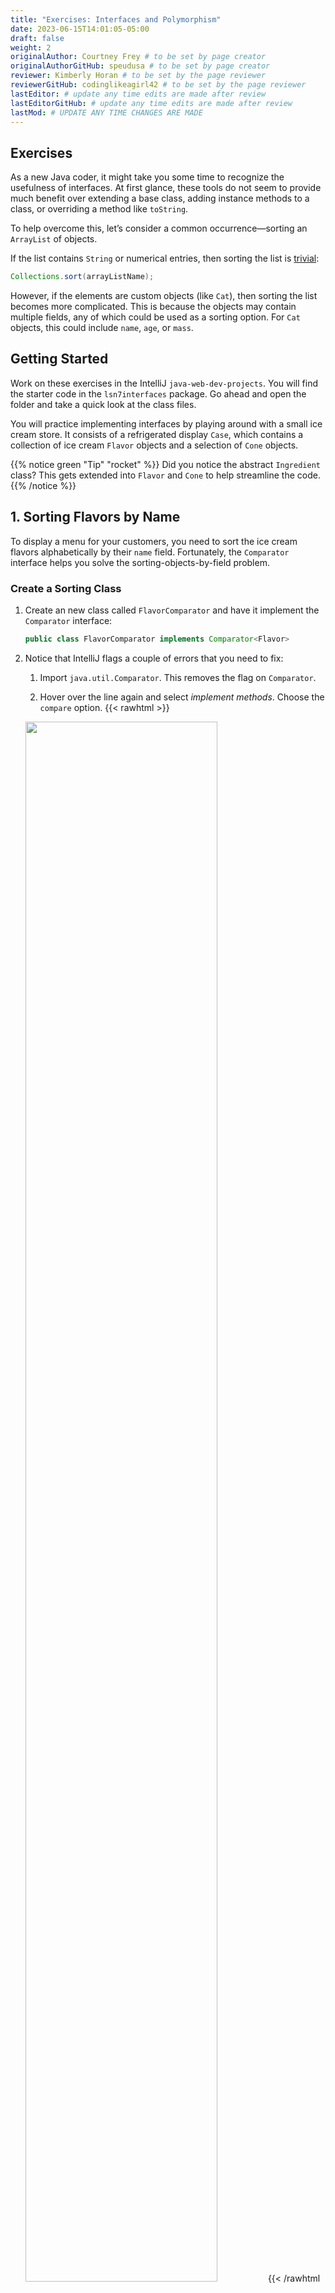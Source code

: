 ```yaml
---
title: "Exercises: Interfaces and Polymorphism"
date: 2023-06-15T14:01:05-05:00
draft: false
weight: 2
originalAuthor: Courtney Frey # to be set by page creator
originalAuthorGitHub: speudusa # to be set by page creator
reviewer: Kimberly Horan # to be set by the page reviewer
reviewerGitHub: codinglikeagirl42 # to be set by the page reviewer
lastEditor: # update any time edits are made after review
lastEditorGitHub: # update any time edits are made after review
lastMod: # UPDATE ANY TIME CHANGES ARE MADE
---
```


## Exercises

As a new Java coder, it might take you some time to recognize the usefulness of interfaces. At first glance, these tools do not seem to provide much benefit over extending a base class, adding instance methods to a class, or overriding a method like `toString`.

To help overcome this, let’s consider a common occurrence—sorting an `ArrayList` of objects.
<!-- TODO: link to table ArrayList methods in 3.4 -->
If the list contains `String` or numerical entries, then sorting the list is [trivial](TODO):
   ```java
   Collections.sort(arrayListName);
   ```

However, if the elements are custom objects (like `Cat`), then sorting the list becomes more complicated. This is because the objects may contain multiple fields, any of which could be used as a sorting option. For `Cat` objects, this could include `name`, `age`, or `mass`.

## Getting Started

Work on these exercises in the IntelliJ `java-web-dev-projects`. You will find the starter code in the `lsn7interfaces` package. Go ahead and open the folder and take a quick look at the class files.

You will practice implementing interfaces by playing around with a small ice cream store. It consists of a refrigerated display `Case`, which contains a collection of ice cream `Flavor` objects and a selection of `Cone` objects.

{{% notice green "Tip" "rocket" %}} 
 Did you notice the abstract `Ingredient` class? This gets extended into `Flavor` and `Cone` to help streamline the code.
{{% /notice %}}

## 1. Sorting Flavors by Name

To display a menu for your customers, you need to sort the ice cream flavors alphabetically by their `name` field. Fortunately, the `Comparator` interface helps you solve the sorting-objects-by-field problem.

### Create a Sorting Class

1. Create an new class called `FlavorComparator` and have it implement the `Comparator` interface:

   ```java
   public class FlavorComparator implements Comparator<Flavor>
   ```
1. Notice that IntelliJ flags a couple of errors that you need to fix:
   1. Import `java.util.Comparator`. This removes the flag on `Comparator`.

   1. Hover over the line again and select _implement methods_. Choose the `compare` option.
   {{< rawhtml >}}
   <img src="../exercises/images/implement-methods.png" alt=" " width=80% />
   {{< /rawhtml >}}

   1. This adds an `@Override` method that compares two `Flavor` objects and always returns `0`.

1. Always returning `0` results in no sorting, so replace line 8 with:

```java
return o1.getName().compareTo(o2.getName());
```
This returns an integer (negative, positive, or zero) depending on whether `Flavor` object `o1` or `o2` comes first, alphabetically.

{{% expand "Check your solution" %}}
```java
public class FlavorComparator implements Comparator<Flavor> {
   @Override
   public int compare(Flavor flavor1, Flavor flavor2) {
      return flavor1.getName().compareTo(flavor2.getName());
   }
}
```
{{% /expand %}}

### Sorting the `flavors` ArrayList

In `Main`, we declare menu that contains everything in the Case as well as specific `flavors` and `cones` collections.

```java{linenos=table,hl_lines=[],linenostart=6}
public static void main(String[] args){
   Case menu = new Case();
   ArrayList<Flavor> flavors = menu.getFlavors();
   ArrayList<Cone> cones = menu.getCones();

}
```
   1. To sort the flavors list, first create a new `FlavorComparator` object.
   ```java{linenos=table,hl_lines=[],linenostart=6}
   public static void main(String[] args){
      Case menu = new Case();
      ArrayList<Flavor> flavors = menu.getFlavors();
      ArrayList<Cone> cones = menu.getCones();
      Comparator comparator = new FlavorComparator();
   }
   ```
   1. Next, call the sort method on `flavors` and pass the `comparator` object as the argument.

   ```java{linenos=table,hl_lines=[],linenostart=6}
   public static void main(String[] args){
      Case menu = new Case();
      ArrayList<Flavor> flavors = menu.getFlavors();
      ArrayList<Cone> cones = menu.getCones();
      Comparator comparator = new FlavorComparator();

      flavors.sort(comparator);
   }
   ```

   1. Iterating through the `flavors` list before and after the sort shows the results. (The output below displays just the `name` fields).
   ```bash
   Before:                 After:

   Vanilla                 Chocolate
   Chocolate               Red Velvet
   Red Velvet              Rocky Road
   Rocky Road              Strawberry Sorbet
   Strawberry Sorbet       Vanilla
   ```

Note that `Main` does NOT have to implement the `Comparator` interface. This only needs to happen in the class that actually uses the `compare` method.

{{% notice green "Tip" "rocket" %}} 
 Instead of declaring and initializing the `comparator` object, we could combine steps 1 and 2 by using a single statement:
   ```java
   flavors.sort(new FlavorComparator());
   ```
{{% /notice %}}

## Sorting Cones by Cost

Now let’s sort our `cones` list by cost, from least expensive to most expensive.

   1. Create the new class `ConeComparator`.

   1. Follow the example above to implement the `Comparator` interface and evaluate `Cone` objects by cost.

   1. In `Main`, sort the `cones` list, then print the elements to the screen to verify the results.

   ```bash
   Before:           After:

   Waffle: $1.25        Bowl: $0.05
   Sugar: $0.75         Wafer: $0.50
   Wafer: $0.50         Sugar: $0.75
   Bowl: $0.05          Waffle: $1.25
   Check your solution
   ```

{{% expand "Check your solution" %}}
```java{linenos=table,hl_lines=[],linenostart=1}
public class ConeComparator implements Comparator<Cone> {
   @Override
   public int compare(Cone cone1, Cone cone2) {
      if (cone1.getCost() - cone2.getCost() < 0){
         return -1;
      } else if (cone1.getCost() - cone2.getCost() > 0) {
         return 1;
      } else {
         return 0;
      }
   }
}
```
{{% /expand %}}

### Troubleshooting

Did you get this error?

   {{< rawhtml >}}
   <img src="../exercises/images/compare-double.png" alt=" " width=80% />
   {{< /rawhtml >}}

This happens because according to the interface, `compare` MUST return an integer value, but the `cost` fields are `double` type.

To fix this, use an `if/else if/else` block to evaluate `o1.getCost() - o2.getCost()`. Return a positive integer, negative integer, or 0 depending on the result.

## Bonus Exercises

1. Modify `FlavorComparator` to sort `Flavor` objects by the number of allergens, from highest to lowest.

1. Create a `Topping` class that extends Ingredient. Add toppings to the `Case` constructor, then choose how to sort a `toppings` array in `Main`.

## Next Steps

In these exercises, you practiced implementing existing interfaces. In the studio activity, you will design and implement your own.